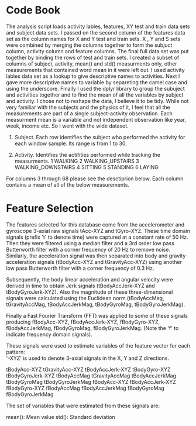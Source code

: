 

# Code Book

The analysis script loads activity lables, features, XY test and train data sets and subject data sets.
I passed on the second column of the features data set as the column names for X and Y test and train sets.
X  , Y and S sets were combined by merging the columns together to form the subjuct column, activity column and feature columns.
The final full data set was put together by binding the rows of test and train sets.
I created a subset of columns of subject, activity, mean() and std() measurments only, other measurements  that contained word mean in it were left out.
I used activity lables data set as a lookup to give descriptive names to activities.
Next I gave more descriptive names to variable by separeting the camel case and using the underscore.
Finally I used the dplyr library to group the subuject and activities together and to find the mean of all the variables by subject and activity. 
I chose not to reshape the data, I believe it to be tidy. While not very familiar with the subjects and the physics of it, I feel that all the measurements are part of a single subject-activity observation. Each measurment mean is a variable and not independent observation like year, week, income etc. So I went with the wide dataset. 


1. Subject. Each row identifies the subject who performed the activity for each window sample. Its range is from 1 to 30.

2. Activity. Identifies the actifities performed while tracking the measurments.
1 WALKING
2 WALKING_UPSTAIRS
3 WALKING_DOWNSTAIRS
4 SITTING
5 STANDING
6 LAYING

For columns 3 through 68 please see the desctiprion below. Each column contains a mean of all of the below measurements.

Feature Selection 
=================

The features selected for this database come from the accelerometer and gyroscope 3-axial raw signals tAcc-XYZ and tGyro-XYZ. These time domain signals (prefix 't' to denote time) were captured at a constant rate of 50 Hz. Then they were filtered using a median filter and a 3rd order low pass Butterworth filter with a corner frequency of 20 Hz to remove noise. Similarly, the acceleration signal was then separated into body and gravity acceleration signals (tBodyAcc-XYZ and tGravityAcc-XYZ) using another low pass Butterworth filter with a corner frequency of 0.3 Hz. 

Subsequently, the body linear acceleration and angular velocity were derived in time to obtain Jerk signals (tBodyAccJerk-XYZ and tBodyGyroJerk-XYZ). Also the magnitude of these three-dimensional signals were calculated using the Euclidean norm (tBodyAccMag, tGravityAccMag, tBodyAccJerkMag, tBodyGyroMag, tBodyGyroJerkMag). 

Finally a Fast Fourier Transform (FFT) was applied to some of these signals producing fBodyAcc-XYZ, fBodyAccJerk-XYZ, fBodyGyro-XYZ, fBodyAccJerkMag, fBodyGyroMag, fBodyGyroJerkMag. (Note the 'f' to indicate frequency domain signals). 

These signals were used to estimate variables of the feature vector for each pattern:  
'-XYZ' is used to denote 3-axial signals in the X, Y and Z directions.

tBodyAcc-XYZ
tGravityAcc-XYZ
tBodyAccJerk-XYZ
tBodyGyro-XYZ
tBodyGyroJerk-XYZ
tBodyAccMag
tGravityAccMag
tBodyAccJerkMag
tBodyGyroMag
tBodyGyroJerkMag
fBodyAcc-XYZ
fBodyAccJerk-XYZ
fBodyGyro-XYZ
fBodyAccMag
fBodyAccJerkMag
fBodyGyroMag
fBodyGyroJerkMag

The set of variables that were estimated from these signals are: 

mean(): Mean value
std(): Standard deviation

